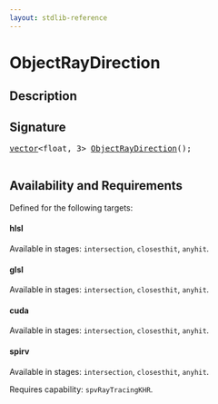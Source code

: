 ```yaml
---
layout: stdlib-reference
---
```


# ObjectRayDirection

## Description





## Signature 

<pre>
<a href="/stdlib-reference/types/vector/index">vector</a>&lt;<span class="code_keyword">float</span>, 3&gt; <a href="/stdlib-reference/global-decls/ObjectRayDirection">ObjectRayDirection</a>();

</pre>

## Availability and Requirements

Defined for the following targets:

#### hlsl
Available in stages: `intersection`, `closesthit`, `anyhit`.

#### glsl
Available in stages: `intersection`, `closesthit`, `anyhit`.

#### cuda
Available in stages: `intersection`, `closesthit`, `anyhit`.

#### spirv
Available in stages: `intersection`, `closesthit`, `anyhit`.

Requires capability: `spvRayTracingKHR`.


